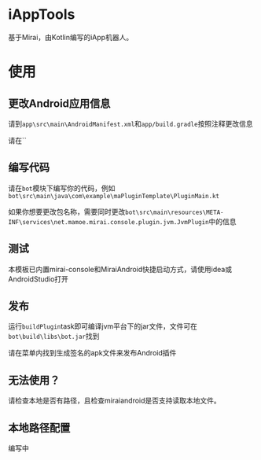 # iAppTools

基于Mirai，由Kotlin编写的iApp机器人。

# 使用

## 更改Android应用信息

请到`app\src\main\AndroidManifest.xml`和`app/build.gradle`按照注释更改信息

请在``

## 编写代码

请在`bot`模块下编写你的代码，例如`bot\src\main\java\com\example\maPluginTemplate\PluginMain.kt`

如果你想要更改包名称，需要同时更改`bot\src\main\resources\META-INF\services\net.mamoe.mirai.console.plugin.jvm.JvmPlugin`中的信息

## 测试

本模板已内置mirai-console和MiraiAndroid快捷启动方式，请使用idea或AndroidStudio打开

## 发布

运行`buildPlugin`task即可编译jvm平台下的jar文件，文件可在`bot\build\libs\bot.jar`找到

请在菜单内找到生成签名的apk文件来发布Android插件

## 无法使用？

请检查本地是否有路径，且检查miraiandroid是否支持读取本地文件。

## 本地路径配置

编写中
